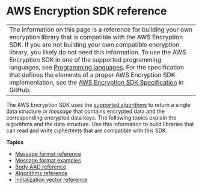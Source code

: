 # AWS Encryption SDK reference<a name="reference"></a>


|  | 
| --- |
|  The information on this page is a reference for building your own encryption library that is compatible with the AWS Encryption SDK\. If you are not building your own compatible encryption library, you likely do not need this information\. To use the AWS Encryption SDK in one of the supported programming languages, see [Programming languages](programming-languages.md)\. For the specification that defines the elements of a proper AWS Encryption SDK implementation, see the [AWS Encryption SDK Specification](https://github.com/awslabs/aws-encryption-sdk-specification/) in GitHub\.  | 

The AWS Encryption SDK uses the [supported algorithms](supported-algorithms.md) to return a single data structure or *message* that contains encrypted data and the corresponding encrypted data keys\. The following topics explain the algorithms and the data structure\. Use this information to build libraries that can read and write ciphertexts that are compatible with this SDK\.

**Topics**
+ [Message format reference](message-format.md)
+ [Message format examples](message-format-examples.md)
+ [Body AAD reference](body-aad-reference.md)
+ [Algorithms reference](algorithms-reference.md)
+ [Initialization vector reference](IV-reference.md)